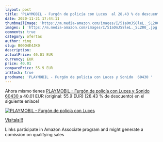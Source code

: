 ```yaml
---
layout: post
title: 'PLAYMOBIL - Furgón de policía con Luces  al 28.43 % de descuento'
date: 2020-11-21 17:44:11
thumbnailImage: 'https://m.media-amazon.com/images/I/51aOmJS8leL._SL200_.jpg'
images: [ 'https://m.media-amazon.com/images/I/51aOmJS8leL._SL200_.jpg' ]
comments: true
category: ofertas
author: ring
slug: B00O4E4JK0
description:
actualPrice: 40.01 EUR
currency: EUR
price: 40.01
comparePrice: 55.9 EUR
inStock: true
prodname: 'PLAYMOBIL - Furgón de policía con Luces y Sonido  60430 '
---
```


Ahora mismo tienes [PLAYMOBIL - Furgón de policía con Luces y Sonido  60430 ](https://www.amazon.es/dp/B00O4E4JK0/?tag=tolees-21) a 40.01 EUR (original: 55.9 EUR) (28.43 %  de descuento) en el siguiente enlace!

[![PLAYMOBIL - Furgón de policía con Luces ](https://m.media-amazon.com/images/I/51aOmJS8leL._SL200_.jpg)](https://www.amazon.es/dp/B00O4E4JK0/?tag=tolees-21)

[Visítala!!!](https://www.amazon.es/dp/B00O4E4JK0/?tag=tolees-21)

Links participate in Amazon Associate program and might generate a comission on qualifying sales

